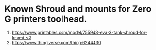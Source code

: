 # Known Shroud and mounts for Zero G printers toolhead.

1. https://www.printables.com/model/755943-eva-3-tank-shroud-for-knomi-v2
2. https://www.thingiverse.com/thing:6244430